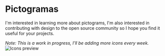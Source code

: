 # Pictogramas
I'm interested in learning more about pictograms, I'm also interested in contributing with design to the open source community so I hope you find it useful for your projects.

*Note: This is a work in progress, I'll be adding more icons every week.*
![Icons preview](https://raw.githubusercontent.com/adrianmg/pictogramas/master/Preview.png)
